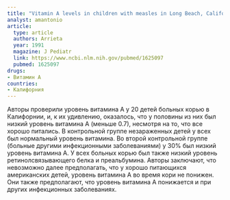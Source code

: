```yaml
---
title: "Vitamin A levels in children with measles in Long Beach, California"
analyst: amantonio
article:
  type: article
  authors: Arrieta
  year: 1991
  magazine: J Pediatr
  link: https://www.ncbi.nlm.nih.gov/pubmed/1625097
  pubmed: 1625097
drugs:
- Витамин A
countries:
- Калифорния
---
```


Авторы проверили уровень витамина А у 20 детей больных корью в Калифорнии, и, к их удивлению, оказалось, что у половины из них был низкий уровень витамина А (меньше 0.7), несмотря на то, что все хорошо питались. В контрольной группе незараженных детей у всех был нормальный уровень витамина. Во второй контрольной группе (больные другими инфекционными заболеваниями) у 30% был низкий уровень витамина А. У всех больных корью был также низкий уровень ретинолсвязывающего белка и преальбумина. Авторы заключают, что невозможно далее предполагать, что у хорошо питающихся американских детей, уровень витамина А во время кори не понижен. Они также предполагают, что уровень витамина А понижается и при других инфекционных заболеваниях.

